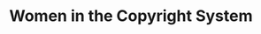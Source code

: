 ---
cost: none
description: 'Coverage: The data set contains copyright registration records, copyright
  renewal records, and recorded document records, from January 1, 1978, to July 8,
  2021.


  Content: The data set contains information on authors, types of works registered,
  publication status, and other relevant copyright information. More detailed descriptions
  of the fields, variables, and definitions can be found in the Library of Congress
  Copyright Data as Distributed in the Marc Format document available here.


  The data are available in twenty-six file parts, numbered sequentially, and include
  recorded document and registration records. Registration and recorded document records
  for any variable or year may be present in multiple file parts. Individual file
  parts may not contain all available records pertaining to any specific variable
  and may not be suitable for analysis independent of the full data set.'
last_edit: Thu, 27 Jul 2023 08:25:56 GMT
location: https://www.copyright.gov/policy/women-in-copyright-system/
open_access: 'TRUE'
related_publications: https://www.copyright.gov/policy/women-in-copyright-system/Women-in-the-Copyright-System.pdf
shortname: women_copyright
tags:
- copyright
- gender
- united states
timeframe: 1978-2021
title: Women in the Copyright System
uuid: 5966e9c4-3b4c-4f7e-93a5-0618779a8c74
versioning: 'TRUE'
---